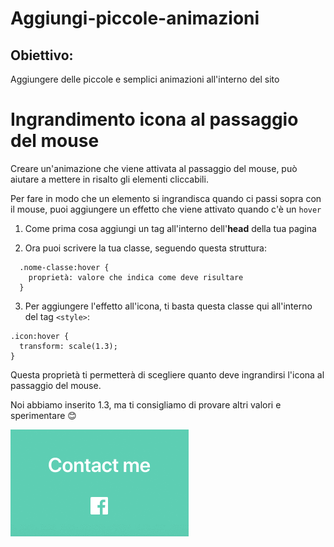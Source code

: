 # Aggiungi-piccole-animazioni

## Obiettivo: 
Aggiungere delle piccole e semplici animazioni all'interno del sito


# Ingrandimento icona al passaggio del mouse

Creare un'animazione che viene attivata al passaggio del mouse, può aiutare a mettere in risalto gli elementi cliccabili.

Per fare in modo che un elemento si ingrandisca quando ci passi sopra con il mouse, puoi aggiungere un effetto che viene attivato quando c'è un `hover`

1. Come prima cosa aggiungi un tag all'interno dell'**head** della tua pagina

2. Ora puoi scrivere la tua classe, seguendo questa struttura:
  >
      .nome-classe:hover {
        proprietà: valore che indica come deve risultare
      }

3. Per aggiungere l'effetto all'icona, ti basta questa classe qui all'interno del tag `<style>`:
  > 
    .icon:hover {
      transform: scale(1.3);
    }

Questa proprietà ti permetterà di scegliere quanto deve ingrandirsi l'icona al passaggio del mouse.

Noi abbiamo inserito 1.3, ma ti consigliamo di provare altri valori e sperimentare 😊

![hover-scale](../../assets/hover-scale.gif)